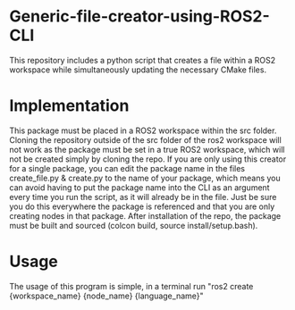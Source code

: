 # Generic-file-creator-using-ROS2-CLI
This repository includes a python script that creates a file within a ROS2 workspace while simultaneously updating the necessary CMake files.

# Implementation
This package must be placed in a ROS2 workspace within the src folder. Cloning the repository outside of the src folder of the ros2 workspace will not work as the package must be set in a true ROS2 workspace, which will not be created simply by cloning the repo. If you are only using this creator for a single package, you can edit the package name in the files create_file.py & create.py to the name of your package, which means you can avoid having to put the package name into the CLI as an argument every time you run the script, as it will already be in the file.  Just be sure you do this everywhere the package is referenced and that you are only creating nodes in that package. After installation of the repo, the package must be built and sourced (colcon build, source install/setup.bash).

# Usage
The usage of this program is simple, in a terminal run "ros2 create {workspace_name} {node_name} {language_name}" 
